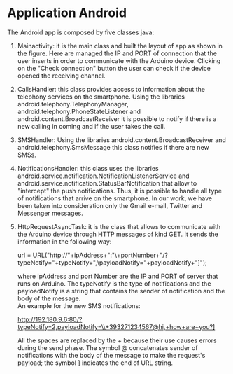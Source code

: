 # Application Android

The Android app is composed by five classes java:

1.	Mainactivity: it is the main class and built the layout of app as shown in the figure. Here are managed the IP and PORT of connection that the user inserts in order to communicate with the Arduino device. Clicking on the "Check connection" button the user can check if the device opened the receiving channel.

2.	CallsHandler: this class provides access to information about the telephony services on the smartphone. Using the libraries android.telephony.TelephonyManager, android.telephony.PhoneStateListener and android.content.BroadcastReceiver it is possible to notify if there is a new calling in coming and if the user takes the call.

3.	SMSHandler: Using the libraries android.content.BroadcastReceiver and android.telephony.SmsMessage this class notifies if there are new SMSs.

4.	NotificationsHandler: this class uses the libraries android.service.notification.NotificationListenerService and android.service.notification.StatusBarNotification that allow to "intercept" the push notifications. Thus, it is possible to handle all type of notifications that arrive on the smartphone. In our work, we have been taken into consideration only the Gmail e-mail, Twitter and Messenger messages.

5.	HttpRequestAsyncTask: it is the class that allows to communicate with the Arduino device through  HTTP messages of kind GET. It sends the information in the following way:

    url = URL("http://"+ipAddress+":"\\+portNumber+"/?typeNotify="+typeNotify+",\\payloadNotify="+payloadNotify+"]");

    where ipAddress and port Number are the IP and PORT of server that runs on Arduino. The typeNotify is the type of notifications and       the payloadNotify is a string that contains the sender of notification and the body of the message.     
    An example for the new SMS notifications:
    
    http://192.180.9.6:80/?typeNotify=2,payloadNotify=\\+393271234567@hi,+how+are+you?]

    All the spaces are replaced by the + because their use causes errors during the send phase. The symbol @ concatenates sender of           notifications with the body of the message to make the request's payload; the symbol ] indicates the end of  URL string. 
